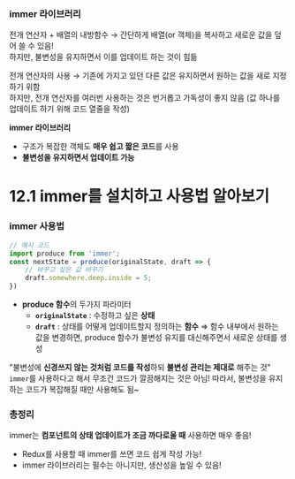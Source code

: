 ### immer 라이브러리

전개 연산자 + 배열의 내방함수 → 간단하게 배열(or 객체)을 복사하고 새로운 값을 덮어 쓸 수 있음!   
하지만, 불변성을 유지하면서 이를 업데이트 하는 것이 힘듦

전개 연산자의 사용 → 기존에 가지고 있던 다른 값은 유지하면서 원하는 값을 새로 지정하기 위함    
하지만, 전개 연산자를 여러번 사용하는 것은 번거롭고 가독성이 좋지 않음 (값 하나를 업데이트 하기 위해 코드 열줄을 작성)

**immer 라이브러리**

- 구조가 복잡한 객체도 **매우 쉽고 짧은 코드**를 사용
- **불변성을 유지하면서 업데이트 가능**

# 12.1 immer를 설치하고 사용법 알아보기

### immer 사용법

```jsx
// 예시 코드
import produce from 'immer';
const nextState = produce(originalState, draft => {
	// 바꾸고 싶은 값 바꾸기
	draft.somewhere.deep.inside = 5;
})
```

- **produce 함수**의 두가지 파라미터
    - **`originalState`** : 수정하고 싶은 **상태**
    - **`draft`** : 상태를 어떻게 업데이트할지 정의하는 **함수** ⇒ 함수 내부에서 원하는 값을 변경하면, produce 함수가 불변성 유지를 대신해주면서 새로운 상태를 생성

"불변성에 **신경쓰지 않는 것처럼 코드를 작성**하되 **불변성 관리는 제대로** 해주는 것"     
`immer`를 사용하다고 해서 무조건 코드가 깔끔해지는 것은 아님! 따라서, 불변성을 유지하는 코드가 복잡해질 때만 사용해도 됨~

### 총정리

immer는 **컴포넌트의 상태 업데이트가 조금 까다로울 때** 사용하면 매우 좋음!
- Redux를 사용할 때 immer를 쓰면 코드 쉽게 작성 가능!
- immer 라이브러리는 필수는 아니지만, 생산성을 높일 수 있음!
